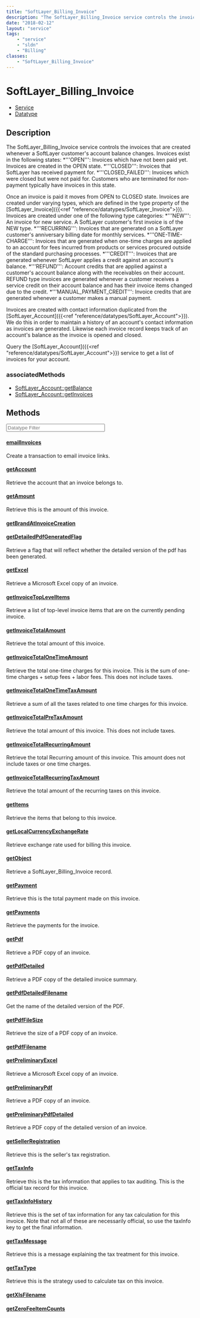 ```yaml
---
title: "SoftLayer_Billing_Invoice"
description: "The SoftLayer_Billing_Invoice service controls the invoices that are created whenever a SoftLayer customer's account bal... "
date: "2018-02-12"
layout: "service"
tags:
    - "service"
    - "sldn"
    - "Billing"
classes:
    - "SoftLayer_Billing_Invoice"
---
```

# SoftLayer_Billing_Invoice
<div id='service-datatype'>
    <ul id='sldn-reference-tabs'>
    <li id='service'> <a href='/reference/services/SoftLayer_Billing_Invoice' >Service</a></li>    <li id='datatype'> <a href='/reference/datatypes/SoftLayer_Billing_Invoice' >Datatype</a></li>
    </ul>
</div>

## Description
The SoftLayer_Billing_Invoice service controls the invoices that are created whenever a SoftLayer customer's account balance changes. Invoices exist in the following states: 
*'''OPEN''': Invoices which have not been paid yet. Invoices are created in the OPEN state.
*'''CLOSED''': Invoices that SoftLayer has received payment for.
*'''CLOSED_FAILED''': Invoices which were closed but were not paid for. Customers who are terminated for non-payment typically have invoices in this state.


Once an invoice is paid it moves from OPEN to CLOSED state. Invoices are created under varying types, which are defined in the type property of the [SoftLayer_Invoice]({{<ref "reference/datatypes/SoftLayer_Invoice">}}). Invoices are created under one of the following type categories: 
*'''NEW''': An invoice for new service. A SoftLayer customer's first invoice is of the NEW type.
*'''RECURRING''': Invoices that are generated on a SoftLayer customer's anniversary billing date for monthly services.
*'''ONE-TIME-CHARGE''': Invoices that are generated when one-time charges are applied to an account for fees incurred from products or services procured outside of the standard purchasing processes.
*'''CREDIT''': Invoices that are generated whenever SoftLayer applies a credit against an account's balance.
*'''REFUND''': Account credits that are applied against a customer's account balance along with the receivables on their account. REFUND type invoices are generated whenever a customer receives a service credit on their account balance and has their invoice items changed due to the credit.
*'''MANUAL_PAYMENT_CREDIT''': Invoice credits that are generated whenever a customer makes a manual payment.


Invoices are created with contact information duplicated from the [SoftLayer_Account]({{<ref "reference/datatypes/SoftLayer_Account">}}). We do this in order to maintain a history of an account's contact information as invoices are generated. Likewise each invoice record keeps track of an account's balance as the invoice is opened and closed. 

Query the [SoftLayer_Account]({{<ref "reference/datatypes/SoftLayer_Account">}}) service to get a list of invoices for your account. 


### associatedMethods

*  [SoftLayer_Account::getBalance](/reference/services/SoftLayer_Account/getBalance )
*  [SoftLayer_Account::getInvoices](/reference/services/SoftLayer_Account/getInvoices )



        
<div id="properties" class="content service-content">

## Methods

<div class="view-filters">
    <div class="clearfix">
        <div class="search-input-box">
            <input placeholder="Datatype Filter" onkeyup="titleSearch(inputId='edit-combine', divId='method-div', elementClass='method-row')" 
                type="text" id="edit-combine" value="" size="30" maxlength="128" class="form-text">
        </div>
    </div>
</div>

#### [emailInvoices](/reference/services/SoftLayer_Billing_Invoice/emailInvoices)
Create a transaction to email invoice links.

#### [getAccount](/reference/services/SoftLayer_Billing_Invoice/getAccount)
Retrieve the account that an invoice belongs to.

#### [getAmount](/reference/services/SoftLayer_Billing_Invoice/getAmount)
Retrieve this is the amount of this invoice.

#### [getBrandAtInvoiceCreation](/reference/services/SoftLayer_Billing_Invoice/getBrandAtInvoiceCreation)


#### [getDetailedPdfGeneratedFlag](/reference/services/SoftLayer_Billing_Invoice/getDetailedPdfGeneratedFlag)
Retrieve a flag that will reflect whether the detailed version of the pdf has been generated.

#### [getExcel](/reference/services/SoftLayer_Billing_Invoice/getExcel)
Retrieve a Microsoft Excel copy of an invoice.

#### [getInvoiceTopLevelItems](/reference/services/SoftLayer_Billing_Invoice/getInvoiceTopLevelItems)
Retrieve a list of top-level invoice items that are on the currently pending invoice.

#### [getInvoiceTotalAmount](/reference/services/SoftLayer_Billing_Invoice/getInvoiceTotalAmount)
Retrieve the total amount of this invoice.

#### [getInvoiceTotalOneTimeAmount](/reference/services/SoftLayer_Billing_Invoice/getInvoiceTotalOneTimeAmount)
Retrieve the total one-time charges for this invoice. This is the sum of one-time charges + setup fees + labor fees. This does not include taxes.

#### [getInvoiceTotalOneTimeTaxAmount](/reference/services/SoftLayer_Billing_Invoice/getInvoiceTotalOneTimeTaxAmount)
Retrieve a sum of all the taxes related to one time charges for this invoice.

#### [getInvoiceTotalPreTaxAmount](/reference/services/SoftLayer_Billing_Invoice/getInvoiceTotalPreTaxAmount)
Retrieve the total amount of this invoice. This does not include taxes.

#### [getInvoiceTotalRecurringAmount](/reference/services/SoftLayer_Billing_Invoice/getInvoiceTotalRecurringAmount)
Retrieve the total Recurring amount of this invoice. This amount does not include taxes or one time charges.

#### [getInvoiceTotalRecurringTaxAmount](/reference/services/SoftLayer_Billing_Invoice/getInvoiceTotalRecurringTaxAmount)
Retrieve the total amount of the recurring taxes on this invoice.

#### [getItems](/reference/services/SoftLayer_Billing_Invoice/getItems)
Retrieve the items that belong to this invoice.

#### [getLocalCurrencyExchangeRate](/reference/services/SoftLayer_Billing_Invoice/getLocalCurrencyExchangeRate)
Retrieve exchange rate used for billing this invoice.

#### [getObject](/reference/services/SoftLayer_Billing_Invoice/getObject)
Retrieve a SoftLayer_Billing_Invoice record.

#### [getPayment](/reference/services/SoftLayer_Billing_Invoice/getPayment)
Retrieve this is the total payment made on this invoice.

#### [getPayments](/reference/services/SoftLayer_Billing_Invoice/getPayments)
Retrieve the payments for the invoice.

#### [getPdf](/reference/services/SoftLayer_Billing_Invoice/getPdf)
Retrieve a PDF copy of an invoice.

#### [getPdfDetailed](/reference/services/SoftLayer_Billing_Invoice/getPdfDetailed)
Retrieve a PDF copy of the detailed invoice summary.

#### [getPdfDetailedFilename](/reference/services/SoftLayer_Billing_Invoice/getPdfDetailedFilename)
Get the name of the detailed version of the PDF.

#### [getPdfFileSize](/reference/services/SoftLayer_Billing_Invoice/getPdfFileSize)
Retrieve the size of a PDF copy of an invoice.

#### [getPdfFilename](/reference/services/SoftLayer_Billing_Invoice/getPdfFilename)


#### [getPreliminaryExcel](/reference/services/SoftLayer_Billing_Invoice/getPreliminaryExcel)
Retrieve a Microsoft Excel copy of an invoice.

#### [getPreliminaryPdf](/reference/services/SoftLayer_Billing_Invoice/getPreliminaryPdf)
Retrieve a PDF copy of an invoice.

#### [getPreliminaryPdfDetailed](/reference/services/SoftLayer_Billing_Invoice/getPreliminaryPdfDetailed)
Retrieve a PDF copy of the detailed version of an invoice.

#### [getSellerRegistration](/reference/services/SoftLayer_Billing_Invoice/getSellerRegistration)
Retrieve this is the seller's tax registration.

#### [getTaxInfo](/reference/services/SoftLayer_Billing_Invoice/getTaxInfo)
Retrieve this is the tax information that applies to tax auditing. This is the official tax record for this invoice.

#### [getTaxInfoHistory](/reference/services/SoftLayer_Billing_Invoice/getTaxInfoHistory)
Retrieve this is the set of tax information for any tax calculation for this invoice. Note that not all of these are necessarily official, so use the taxInfo key to get the final information.

#### [getTaxMessage](/reference/services/SoftLayer_Billing_Invoice/getTaxMessage)
Retrieve this is a message explaining the tax treatment for this invoice.

#### [getTaxType](/reference/services/SoftLayer_Billing_Invoice/getTaxType)
Retrieve this is the strategy used to calculate tax on this invoice.

#### [getXlsFilename](/reference/services/SoftLayer_Billing_Invoice/getXlsFilename)


#### [getZeroFeeItemCounts](/reference/services/SoftLayer_Billing_Invoice/getZeroFeeItemCounts)


</div>

